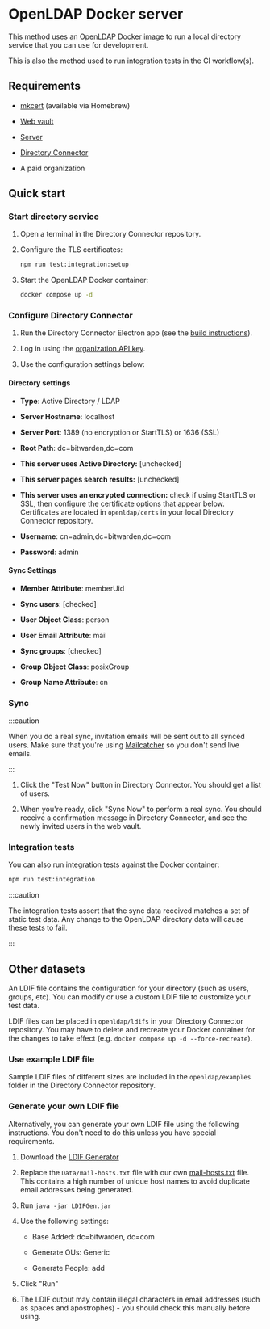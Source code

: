 # OpenLDAP Docker server

This method uses an [OpenLDAP Docker image](https://hub.docker.com/r/bitnami/openldap) to run a
local directory service that you can use for development.

This is also the method used to run integration tests in the CI workflow(s).

## Requirements

- [mkcert](https://github.com/FiloSottile/mkcert) (available via Homebrew)

- [Web vault](../../clients/web-vault/index.mdx)

- [Server](../../server/guide.md)

- [Directory Connector](./index.mdx)

- A paid organization

## Quick start

### Start directory service

1. Open a terminal in the Directory Connector repository.

2. Configure the TLS certificates:

   ```bash
   npm run test:integration:setup
   ```

3. Start the OpenLDAP Docker container:

   ```bash
   docker compose up -d
   ```

### Configure Directory Connector

1. Run the Directory Connector Electron app (see the [build instructions](./index.mdx)).

2. Log in using the [organization API key](https://bitwarden.com/help/public-api/#authentication).

3. Use the configuration settings below:

#### Directory settings

- **Type**: Active Directory / LDAP

- **Server Hostname**: localhost

- **Server Port**: 1389 (no encryption or StartTLS) or 1636 (SSL)

- **Root Path**: dc=bitwarden,dc=com

- **This server uses Active Directory:** [unchecked]

- **This server pages search results:** [unchecked]

- **This server uses an encrypted connection:** check if using StartTLS or SSL, then configure the
  certificate options that appear below. Certificates are located in `openldap/certs` in your local
  Directory Connector repository.

- **Username**: cn=admin,dc=bitwarden,dc=com

- **Password**: admin

#### Sync Settings

- **Member Attribute**: memberUid

- **Sync users**: [checked]

- **User Object Class**: person

- **User Email Attribute**: mail

- **Sync groups**: [checked]

- **Group Object Class**: posixGroup

- **Group Name Attribute**: cn

### Sync

:::caution

When you do a real sync, invitation emails will be sent out to all synced users. Make sure that
you're using [Mailcatcher](../../server/guide.md#mailcatcher) so you don't send live emails.

:::

1. Click the "Test Now" button in Directory Connector. You should get a list of users.

2. When you're ready, click "Sync Now" to perform a real sync. You should receive a confirmation
   message in Directory Connector, and see the newly invited users in the web vault.

### Integration tests

You can also run integration tests against the Docker container:

```bash
npm run test:integration
```

:::caution

The integration tests assert that the sync data received matches a set of static test data. Any
change to the OpenLDAP directory data will cause these tests to fail.

:::

## Other datasets

An LDIF file contains the configuration for your directory (such as users, groups, etc). You can
modify or use a custom LDIF file to customize your test data.

LDIF files can be placed in `openldap/ldifs` in your Directory Connector repository. You may have to
delete and recreate your Docker container for the changes to take effect (e.g.
`docker compose up -d --force-recreate`).

### Use example LDIF file

Sample LDIF files of different sizes are included in the `openldap/examples` folder in the Directory
Connector repository.

### Generate your own LDIF file

Alternatively, you can generate your own LDIF file using the following instructions. You don't need
to do this unless you have special requirements.

1. Download the [LDIF Generator](https://ldapwiki.com/wiki/Wiki.jsp?page=LDIF%20Generator)

2. Replace the `Data/mail-hosts.txt` file with our own [mail-hosts.txt](./mail-hosts.txt) file. This
   contains a high number of unique host names to avoid duplicate email addresses being generated.

3. Run `java -jar LDIFGen.jar`

4. Use the following settings:

   - Base Added: dc=bitwarden, dc=com

   - Generate OUs: Generic

   - Generate People: add

5. Click "Run"

6. The LDIF output may contain illegal characters in email addresses (such as spaces and
   apostrophes) - you should check this manually before using.
